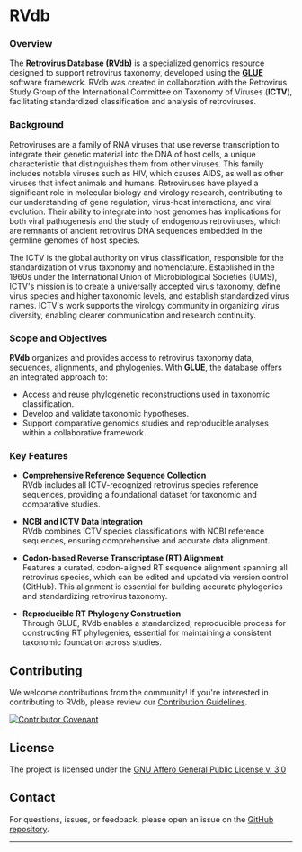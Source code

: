 RVdb
====

### Overview

The **Retrovirus Database (RVdb)** is a specialized genomics resource designed to support retrovirus taxonomy, developed using the **[GLUE](https://github.com/giffordlabcvr/gluetools/wiki)** software framework. RVdb was created in collaboration with the Retrovirus Study Group of the International Committee on Taxonomy of Viruses (**ICTV**), facilitating standardized classification and analysis of retroviruses.

### Background

Retroviruses are a family of RNA viruses that use reverse transcription to integrate their genetic material into the DNA of host cells, a unique characteristic that distinguishes them from other viruses. This family includes notable viruses such as HIV, which causes AIDS, as well as other viruses that infect animals and humans. Retroviruses have played a significant role in molecular biology and virology research, contributing to our understanding of gene regulation, virus-host interactions, and viral evolution. Their ability to integrate into host genomes has implications for both viral pathogenesis and the study of endogenous retroviruses, which are remnants of ancient retrovirus DNA sequences embedded in the germline genomes of host species.

The ICTV is the global authority on virus classification, responsible for the standardization of virus taxonomy and nomenclature. Established in the 1960s under the International Union of Microbiological Societies (IUMS), ICTV's mission is to create a universally accepted virus taxonomy, define virus species and higher taxonomic levels, and establish standardized virus names. ICTV's work supports the virology community in organizing virus diversity, enabling clearer communication and research continuity.

### Scope and Objectives

**RVdb** organizes and provides access to retrovirus taxonomy data, sequences, alignments, and phylogenies. With **GLUE**, the database offers an integrated approach to:

-   Access and reuse phylogenetic reconstructions used in taxonomic classification.
-   Develop and validate taxonomic hypotheses.
-   Support comparative genomics studies and reproducible analyses within a collaborative framework.

### Key Features

-   **Comprehensive Reference Sequence Collection**\
    RVdb includes all ICTV-recognized retrovirus species reference sequences, providing a foundational dataset for taxonomic and comparative studies.

-   **NCBI and ICTV Data Integration**\
    RVdb combines ICTV species classifications with NCBI reference sequences, ensuring comprehensive and accurate data alignment.

-   **Codon-based Reverse Transcriptase (RT) Alignment**\
    Features a curated, codon-aligned RT sequence alignment spanning all retrovirus species, which can be edited and updated via version control (GitHub). This alignment is essential for building accurate phylogenies and standardizing retrovirus taxonomy.

-   **Reproducible RT Phylogeny Construction**\
    Through GLUE, RVdb enables a standardized, reproducible process for constructing RT phylogenies, essential for maintaining a consistent taxonomic foundation across studies.

## Contributing

We welcome contributions from the community! If you're interested in contributing to RVdb, please review our [Contribution Guidelines](./md/CONTRIBUTING.md).

[![Contributor Covenant](https://img.shields.io/badge/Contributor%20Covenant-2.1-4baaaa.svg)](./md/code_of_conduct.md)


## License

The project is licensed under the [GNU Affero General Public License v. 3.0](https://www.gnu.org/licenses/agpl-3.0.en.html)

## Contact

For questions, issues, or feedback, please open an issue on the [GitHub repository](https://github.com/giffordlabcvr/RVdb/issues).

* * * * *
